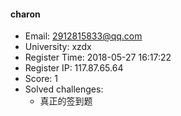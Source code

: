 #### charon  

* Email: 2912815833@qq.com  
* University: xzdx  
* Register Time: 2018-05-27 16:17:22  
* Register IP: 117.87.65.64  
* Score: 1  
* Solved challenges: 
  * 真正的签到题  
